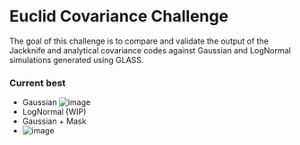 # Euclid Covariance Challenge
The goal of this challenge is to compare and validate the output of the Jackknife and analytical covariance codes against Gaussian and LogNormal simulations generated using GLASS.

### Current best
- Gaussian
![image](https://github.com/user-attachments/assets/64fee1bd-8614-4442-8078-28e150fbc343)
- LogNormal (WIP)
- Gaussian + Mask
- ![image](https://github.com/user-attachments/assets/dfdfa279-0e31-4479-b39d-44708d1f41b3)

